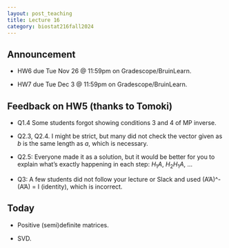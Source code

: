 ```yaml
---
layout: post_teaching
title: Lecture 16
category: biostat216fall2024
---
```


## Announcement

* HW6 due Tue Nov 26 @ 11:59pm on Gradescope/BruinLearn.

* HW7 due Tue Dec 3 @ 11:59pm on Gradescope/BruinLearn.

## Feedback on HW5 (thanks to Tomoki)

* Q1.4 Some students forgot showing conditions 3 and 4 of MP inverse.

* Q2.3, Q2.4. I might be strict, but many did not check the vector given as $b$ is the same length as $a$, which is necessary.

* Q2.5: Everyone made it as a solution, but it would be better for you to explain what’s exactly happening in each step: $H_1 A$, $H_2 H_1 A$, ...

* Q3: A few students did not follow your lecture or Slack and used (A’A)^- (A’A) = I (identity), which is incorrect.

## Today

* Positive (semi)definite matrices.

* SVD.

